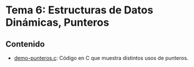 # Tema 6: Estructuras de Datos Dinámicas, Punteros

## Contenido

* [demo-punteros.c](code/demo-punteros.c): Código en C que muestra distintos usos de punteros.
